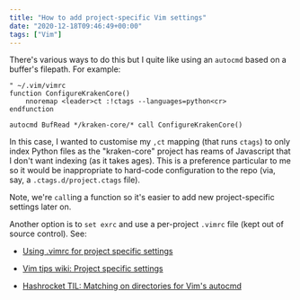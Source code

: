 ```yaml
---
title: "How to add project-specific Vim settings"
date: "2020-12-18T09:46:49+00:00"
tags: ["Vim"]
---
```


There's various ways to do this but I quite like using an `autocmd` based on a
buffer's filepath. For example:

```vim
" ~/.vim/vimrc
function ConfigureKrakenCore()
    nnoremap <leader>ct :!ctags --languages=python<cr>
endfunction

autocmd BufRead */kraken-core/* call ConfigureKrakenCore()
```

In this case, I wanted to customise my `,ct` mapping (that runs `ctags`) to only
index Python files as the "kraken-core" project has reams of Javascript that I
don't want indexing (as it takes ages). This is a preference particular to me so
it would be inappropriate to hard-code configuration to the repo (via, say, a
`.ctags.d/project.ctags` file).

Note, we're `call`ing a function so it's easier to add new project-specific
settings later on.

Another option is to `set exrc` and use a per-project `.vimrc` file (kept out of
source control). See:

- [Using .vimrc for project specific settings](https://akrabat.com/using-vimrc-for-project-specific-settings/)

- [Vim tips wiki: Project specific settings](https://vim.fandom.com/wiki/Project_specific_settings)

- [Hashrocket TIL: Matching on directories for Vim's autocmd](https://til.hashrocket.com/posts/720a6a05f9-matching-on-directories-for-vims-autocmd)
